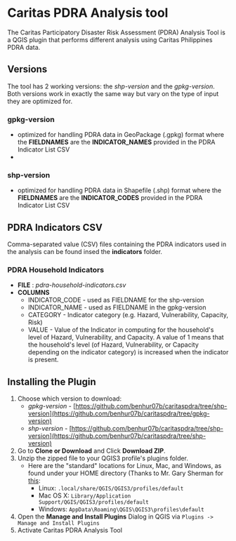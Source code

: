 
# Caritas PDRA Analysis tool
The Caritas Participatory Disaster Risk Assessment (PDRA) Analysis Tool is a QGIS plugin that performs different analysis using Caritas Philippines PDRA data.

## Versions
The tool has 2 working versions: the *shp-version* and the *gpkg-version*. Both versions work in exactly the same way but vary on the type of input they are optimized for.

### gpkg-version
- optimized for handling PDRA data in GeoPackage (.gpkg) format where the **FIELDNAMES** are the **INDICATOR_NAMES** provided in the PDRA Indicator List CSV
-
### shp-version
- optimized for handling PDRA data in Shapefile (.shp) format where the **FIELDNAMES** are the **INDICATOR_CODES** provided in the PDRA Indicator List CSV

## PDRA Indicators CSV
Comma-separated value (CSV) files containing the PDRA indicators used in the analysis can be found insed the **indicators** folder.

### PDRA Household Indicators
- **FILE** : _pdra-household-indicators.csv_
- **COLUMNS**
	- INDICATOR_CODE - used as FIELDNAME for the shp-version
    - INDICATOR_NAME - used as FIELDNAME in the gpkg-version
    - CATEGORY - Indicator category (e.g. Hazard, Vulnerability, Capacity, Risk)
    - VALUE - Value of the Indicator in computing for the household's level of Hazard, Vulnerability, and Capacity. A value of 1 means that the household's level (of Hazard, Vulnerability, or Capacity depending on the indicator category) is increased when the indicator is present.

## Installing the Plugin
1. Choose which version to download:
	-	_gpkg-version_ - [https://github.com/benhur07b/caritaspdra/tree/shp-version](https://github.com/benhur07b/caritaspdra/tree/gpkg-version)
	-	_shp-version_ - [https://github.com/benhur07b/caritaspdra/tree/shp-version](https://github.com/benhur07b/caritaspdra/tree/shp-version)
2. Go to **Clone or Download** and Click **Download ZIP**.
3. Unzip the zipped file to your QGIS3 profile's plugins folder.
	-	Here are the "standard" locations for Linux, Mac, and Windows, as found under your HOME directory (Thanks to Mr. Gary Sherman for [this](http://spatialgalaxy.net/2018/03/12/where-is-my-.qgis3-folder/):
		-	Linux: ```.local/share/QGIS/QGIS3/profiles/default```
		-   Mac OS X: ```Library/Application Support/QGIS/QGIS3/profiles/default```
		-   Windows: ```AppData\Roaming\QGIS\QGIS3\profiles\default```
4. Open the **Manage and Install Plugins** Dialog in QGIS via ```Plugins -> Manage and Install Plugins```
5. Activate Caritas PDRA Analysis Tool
